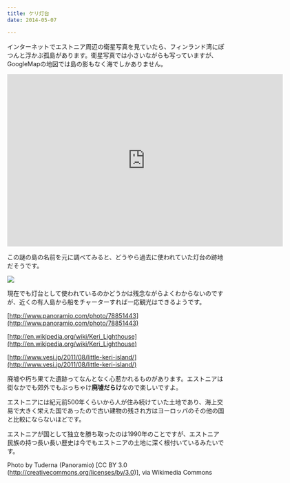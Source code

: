 ```yaml
---
title: ケリ灯台
date: 2014-05-07

---
```


インターネットでエストニア周辺の衛星写真を見ていたら、フィンランド湾にぽつんと浮かぶ孤島があります。衛星写真では小さいながらも写っていますが、GoogleMapの地図では島の影もなく海でしかありません。

<iframe src="https://www.google.com/maps/embed?pb=!1m14!1m12!1m3!1d8052.532454689544!2d25.01894852357724!3d59.697346118065035!2m3!1f0!2f0!3f0!3m2!1i1024!2i768!4f13.1!5e0!3m2!1sja!2see!4v1399451339498" width="640" height="400" frameborder="0" style="border:0"></iframe><br>

この謎の島の名前を元に調べてみると、どうやら過去に使われていた灯台の跡地だそうです。

![](http://upload.wikimedia.org/wikipedia/commons/thumb/f/fc/Keri_tuletorn.JPG/800px-Keri_tuletorn.JPG)

現在でも灯台として使われているのかどうかは残念ながらよくわからないのですが、近くの有人島から船をチャーターすれば一応観光はできるようです。

[http://www.panoramio.com/photo/78851443](http://www.panoramio.com/photo/78851443)

[http://en.wikipedia.org/wiki/Keri_Lighthouse](http://en.wikipedia.org/wiki/Keri_Lighthouse)

[http://www.vesi.jp/2011/08/little-keri-island/](http://www.vesi.jp/2011/08/little-keri-island/)

廃墟や朽ち果てた遺跡ってなんとなく心惹かれるものがあります。エストニアは街なかでも郊外でもぶっちゃけ**廃墟だらけ**なので楽しいですよ。

エストニアには紀元前500年くらいから人が住み続けていた土地であり、海上交易で大きく栄えた国であったので古い建物の残され方はヨーロッパのその他の国と比較にならないほどです。

エストニアが国として独立を勝ち取ったのは1990年のことですが、エストニア民族の持つ長い長い歴史は今でもエストニアの土地に深く根付いているみたいです。

Photo by Tuderna (Panoramio) [CC BY 3.0 (http://creativecommons.org/licenses/by/3.0)], via Wikimedia Commons
